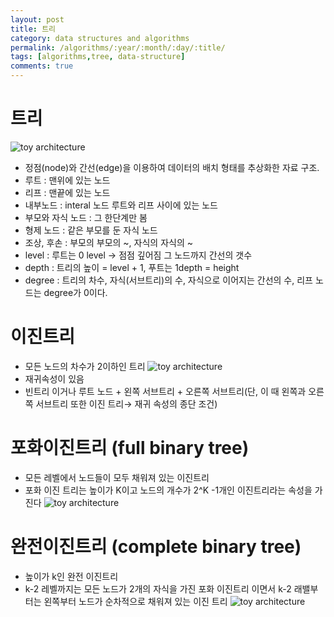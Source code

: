 ```yaml
---
layout: post
title: 트리
category: data structures and algorithms
permalink: /algorithms/:year/:month/:day/:title/
tags: [algorithms,tree, data-structure]
comments: true
---
```


# 트리
![toy architecture](https://media.vlpt.us/images/inyong_pang/post/7668b115-90ed-46c7-8b41-fe17fa1bc99f/image.png)

- 정점(node)와 간선(edge)을 이용하여 데이터의 배치 형태를 추상화한 자료 구조. 
- 루트 : 맨위에 있는 노드
- 리프 : 맨끝에 있는 노드
- 내부노드 : interal 노드 루트와 리프 사이에 있는 노드
- 부모와 자식 노드 : 그 한단계만 봄
- 형제 노드 : 같은 부모를 둔 자식 노드
- 조상, 후손 : 부모의 부모의 ~, 자식의 자식의 ~
- level : 루트는 0 level -> 점점 깊어짐 그 노드까지 간선의 갯수
- depth : 트리의 높이 = level + 1, 푸트는 1depth = height
- degree : 트리의 차수, 자식(서브트리)의 수, 자식으로 이어지는 간선의 수, 리프 노드는 degree가 0이다. 


# 이진트리
- 모든 노드의 차수가 2이하인 트리
![toy architecture](https://media.vlpt.us/images/inyong_pang/post/a1de5ec8-bfd6-4973-9a8e-3643963a60cf/image.png)
- 재귀속성이 있음
- 빈트리 이거나 루트 노드 + 왼쪽 서브트리 + 오른쪽 서브트리(단, 이 때 왼쪽과 오른쪽 서브트리 또한 이진 트리→ 재귀 속성의 종단 조건)

# 포화이진트리 (full binary tree)
- 모든 레벨에서 노드들이 모두 채워져 있는 이진트리
- 포화 이진 트리는 높이가 K이고 노드의 개수가 2^K -1개인 이진트리라는 속성을 가진다
![toy architecture](https://media.vlpt.us/images/inyong_pang/post/482b84ab-f576-4c2e-b889-6cb57856cf76/image.png)


# 완전이진트리 (complete binary tree)
 - 높이가 k인 완전 이진트리
 - k-2 레벨까지는 모든 노드가 2개의 자식을 가진 포화 이진트리 이면서 k-2 래밸부터는 왼쪽부터 노드가 순차적으로 채워져 있는 이진 트리
 ![toy architecture](https://media.vlpt.us/images/inyong_pang/post/06133890-a5c6-4516-8567-06a965822b12/image.png)
